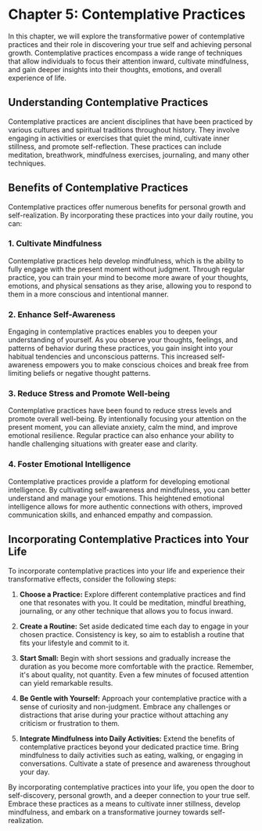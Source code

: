Chapter 5: Contemplative Practices
==================================

In this chapter, we will explore the transformative power of contemplative practices and their role in discovering your true self and achieving personal growth. Contemplative practices encompass a wide range of techniques that allow individuals to focus their attention inward, cultivate mindfulness, and gain deeper insights into their thoughts, emotions, and overall experience of life.

Understanding Contemplative Practices
-------------------------------------

Contemplative practices are ancient disciplines that have been practiced by various cultures and spiritual traditions throughout history. They involve engaging in activities or exercises that quiet the mind, cultivate inner stillness, and promote self-reflection. These practices can include meditation, breathwork, mindfulness exercises, journaling, and many other techniques.

Benefits of Contemplative Practices
-----------------------------------

Contemplative practices offer numerous benefits for personal growth and self-realization. By incorporating these practices into your daily routine, you can:

### 1. Cultivate Mindfulness

Contemplative practices help develop mindfulness, which is the ability to fully engage with the present moment without judgment. Through regular practice, you can train your mind to become more aware of your thoughts, emotions, and physical sensations as they arise, allowing you to respond to them in a more conscious and intentional manner.

### 2. Enhance Self-Awareness

Engaging in contemplative practices enables you to deepen your understanding of yourself. As you observe your thoughts, feelings, and patterns of behavior during these practices, you gain insight into your habitual tendencies and unconscious patterns. This increased self-awareness empowers you to make conscious choices and break free from limiting beliefs or negative thought patterns.

### 3. Reduce Stress and Promote Well-being

Contemplative practices have been found to reduce stress levels and promote overall well-being. By intentionally focusing your attention on the present moment, you can alleviate anxiety, calm the mind, and improve emotional resilience. Regular practice can also enhance your ability to handle challenging situations with greater ease and clarity.

### 4. Foster Emotional Intelligence

Contemplative practices provide a platform for developing emotional intelligence. By cultivating self-awareness and mindfulness, you can better understand and manage your emotions. This heightened emotional intelligence allows for more authentic connections with others, improved communication skills, and enhanced empathy and compassion.

Incorporating Contemplative Practices into Your Life
----------------------------------------------------

To incorporate contemplative practices into your life and experience their transformative effects, consider the following steps:

1. **Choose a Practice:** Explore different contemplative practices and find one that resonates with you. It could be meditation, mindful breathing, journaling, or any other technique that allows you to focus inward.

2. **Create a Routine:** Set aside dedicated time each day to engage in your chosen practice. Consistency is key, so aim to establish a routine that fits your lifestyle and commit to it.

3. **Start Small:** Begin with short sessions and gradually increase the duration as you become more comfortable with the practice. Remember, it's about quality, not quantity. Even a few minutes of focused attention can yield remarkable results.

4. **Be Gentle with Yourself:** Approach your contemplative practice with a sense of curiosity and non-judgment. Embrace any challenges or distractions that arise during your practice without attaching any criticism or frustration to them.

5. **Integrate Mindfulness into Daily Activities:** Extend the benefits of contemplative practices beyond your dedicated practice time. Bring mindfulness to daily activities such as eating, walking, or engaging in conversations. Cultivate a state of presence and awareness throughout your day.

By incorporating contemplative practices into your life, you open the door to self-discovery, personal growth, and a deeper connection to your true self. Embrace these practices as a means to cultivate inner stillness, develop mindfulness, and embark on a transformative journey towards self-realization.

